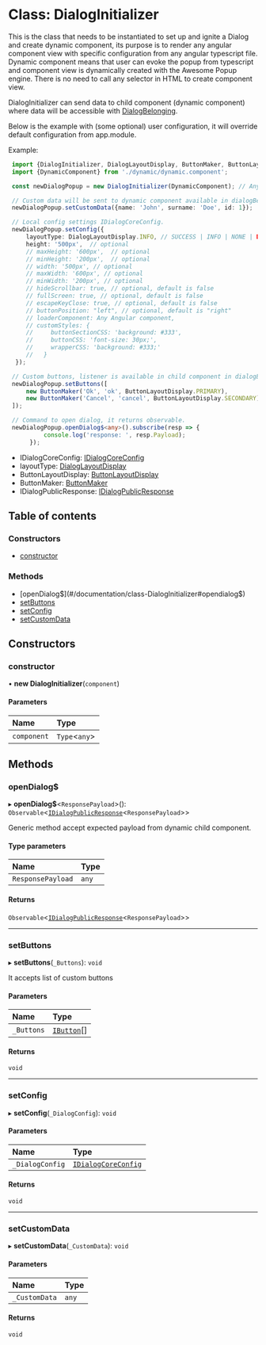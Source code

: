 # Class: DialogInitializer

This is the class that needs to be instantiated to set up and ignite a Dialog and create dynamic component,
its purpose is to render any angular component view with specific configuration from any angular typescript file.
Dynamic component means that user can evoke the popup from typescript and component view
is dynamically created with the Awesome Popup engine. There is no need to call any selector in HTML to create component view.

DialogInitializer can send data to child component (dynamic component) where data will be accessible with [DialogBelonging](#/documentation/class-DialogBelonging).

Below is the example with (some optional) user configuration,
it will override default configuration from app.module.

Example:
```typescript
 import {DialogInitializer, DialogLayoutDisplay, ButtonMaker, ButtonLayoutDisplay} from 'ngx-awesome-popup';
 import {DynamicComponent} from './dynamic/dynamic.component';

 const newDialogPopup = new DialogInitializer(DynamicComponent); // Any Angular component.

 // Custom data will be sent to dynamic component available in dialogBelonging object.
 newDialogPopup.setCustomData({name: 'John', surname: 'Doe', id: 1});

 // Local config settings IDialogCoreConfig.
 newDialogPopup.setConfig({
     layoutType: DialogLayoutDisplay.INFO, // SUCCESS | INFO | NONE | DANGER | WARNING
     height: '500px',  // optional
     // maxHeight: '600px',  // optional
     // minHeight: '200px',  // optional
     // width: '500px', // optional
     // maxWidth: '600px', // optional
     // minWidth: '200px', // optional
     // hideScrollbar: true, // optional, default is false
     // fullScreen: true, // optional, default is false
     // escapeKeyClose: true, // optional, default is false
     // buttonPosition: "left", // optional, default is "right"
     // loaderComponent: Any Angular component,
     // customStyles: {
     //     buttonSectionCSS: 'background: #333',
     //     buttonCSS: 'font-size: 30px;',
     //     wrapperCSS: 'background: #333;'
     //   }
  });

 // Custom buttons, listener is available in child component in dialogBelonging object.
 newDialogPopup.setButtons([
     new ButtonMaker('Ok', 'ok', ButtonLayoutDisplay.PRIMARY),
     new ButtonMaker('Cancel', 'cancel', ButtonLayoutDisplay.SECONDARY) // SUCCESS | INFO | NONE | DANGER | WARNING | PRIMARY | SECONDARY | LINK | DARK | LIGHT
 ]);

 // Command to open dialog, it returns observable.
 newDialogPopup.openDialog$<any>().subscribe(resp => {
          console.log('response: ', resp.Payload);
      });
```
* IDialogCoreConfig: [IDialogCoreConfig](#/documentation/interface-IDialogCoreConfig)
* layoutType: [DialogLayoutDisplay](#/documentation/enum-DialogLayoutDisplay)
* ButtonLayoutDisplay: [ButtonLayoutDisplay](#/documentation/enum-ButtonLayoutDisplay)
* ButtonMaker: [ButtonMaker](#/documentation/class-ButtonMaker)
* IDialogPublicResponse: [IDialogPublicResponse](#/documentation/interface-IDialogPublicResponse)

## Table of contents

### Constructors

- [constructor](#/documentation/class-DialogInitializer#constructor)

### Methods

- [openDialog$](#/documentation/class-DialogInitializer#opendialog$)
- [setButtons](#/documentation/class-DialogInitializer#setbuttons)
- [setConfig](#/documentation/class-DialogInitializer#setconfig)
- [setCustomData](#/documentation/class-DialogInitializer#setcustomdata)

## Constructors

### constructor

• **new DialogInitializer**(`component`)

#### Parameters

| Name | Type |
| :------ | :------ |
| `component` | `Type`<`any`\> |

## Methods

### openDialog$

▸ **openDialog$**<`ResponsePayload`\>(): `Observable`<[`IDialogPublicResponse`](#/documentation/interface-IDialogPublicResponse)<`ResponsePayload`\>\>

Generic method accept expected payload from dynamic child component.

#### Type parameters

| Name | Type |
| :------ | :------ |
| `ResponsePayload` | `any` |

#### Returns

`Observable`<[`IDialogPublicResponse`](#/documentation/interface-IDialogPublicResponse)<`ResponsePayload`\>\>

___

### setButtons

▸ **setButtons**(`_Buttons`): `void`

It accepts list of custom buttons

#### Parameters

| Name | Type |
| :------ | :------ |
| `_Buttons` | [`IButton`](#/documentation/interface-IButton)[] |

#### Returns

`void`

___

### setConfig

▸ **setConfig**(`_DialogConfig`): `void`

#### Parameters

| Name | Type |
| :------ | :------ |
| `_DialogConfig` | [`IDialogCoreConfig`](#/documentation/interface-IDialogCoreConfig) |

#### Returns

`void`

___

### setCustomData

▸ **setCustomData**(`_CustomData`): `void`

#### Parameters

| Name | Type |
| :------ | :------ |
| `_CustomData` | `any` |

#### Returns

`void`
